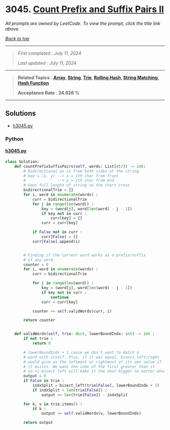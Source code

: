 # 3045. [Count Prefix and Suffix Pairs II](<https://leetcode.com/problems/count-prefix-and-suffix-pairs-ii>)

*All prompts are owned by LeetCode. To view the prompt, click the title link above.*

*[Back to top](<../README.md>)*

------

> *First completed : July 11, 2024*
>
> *Last updated : July 11, 2024*

------

> **Related Topics** : **[Array](<by_topic/Array.md>), [String](<by_topic/String.md>), [Trie](<by_topic/Trie.md>), [Rolling Hash](<by_topic/Rolling Hash.md>), [String Matching](<by_topic/String Matching.md>), [Hash Function](<by_topic/Hash Function.md>)**
>
> **Acceptance Rate** : **24.626 %**

------

## Solutions

- [h3045.py](<../my-submissions/h3045.py>)
### Python
#### [h3045.py](<../my-submissions/h3045.py>)
```Python
class Solution:
    def countPrefixSuffixPairs(self, words: List[str]) -> int:
        # Bidirectional as in from both sides of the string
        # key = (x, y) --> x = ith char from front
        #              --> y = ith char from end
        # Goes full length of string so the chars cross
        bidirectionalTrie = {}
        for i, word in enumerate(words) :
            curr = bidirectionalTrie
            for j in range(len(word)) :
                key = (word[j], word[len(word) - j - 1])
                if key not in curr :
                    curr[key] = {}
                curr = curr[key]

            if False not in curr :
                curr[False] = []
            curr[False].append(i)


        # Finding if the current word works as a prefix/suffix
        # of any word
        counter = 0
        for i, word in enumerate(words) :
            curr = bidirectionalTrie

            for j in range(len(word)) :
                key = (word[j], word[len(word) - j - 1])
                if key not in curr :
                    continue
                curr = curr[key]

            counter += self.validWords(curr, i)

        return counter


    def validWords(self, trie: dict, lowerBoundIndx: int) -> int :
        if not trie :
            return 0

        # lowerBoundIndx + 1 cause we don't want to match a
        # word with itself. Plus, if it was equal, bisect_left/right
        # would give us the leftmost or rightmost of its own value if
        # it exists. We want the indx of the first greater than it
        # so +1 bisect left will make it the next bigger no matter what
        output = 0
        if False in trie :
            indxSplit = bisect_left(trie[False], lowerBoundIndx + 1)
            if indxSplit < len(trie[False]) :
                output += len(trie[False]) - indxSplit

        for k, v in trie.items() :
            if k :
                output += self.validWords(v, lowerBoundIndx)

        return output

```


